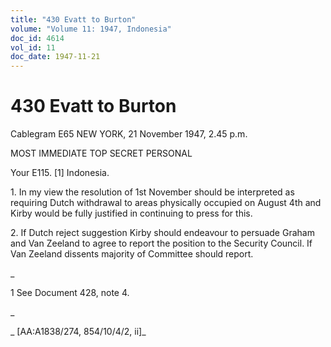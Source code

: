 ```yaml
---
title: "430 Evatt to Burton"
volume: "Volume 11: 1947, Indonesia"
doc_id: 4614
vol_id: 11
doc_date: 1947-11-21
---
```


# 430 Evatt to Burton

Cablegram E65 NEW YORK, 21 November 1947, 2.45 p.m.

MOST IMMEDIATE TOP SECRET PERSONAL

Your E115. [1] Indonesia.

1\. In my view the resolution of 1st November should be interpreted as requiring Dutch withdrawal to areas physically occupied on August 4th and Kirby would be fully justified in continuing to press for this.

2\. If Dutch reject suggestion Kirby should endeavour to persuade Graham and Van Zeeland to agree to report the position to the Security Council. If Van Zeeland dissents majority of Committee should report.

_

1 See Document 428, note 4.

_

_ [AA:A1838/274, 854/10/4/2, ii]_
